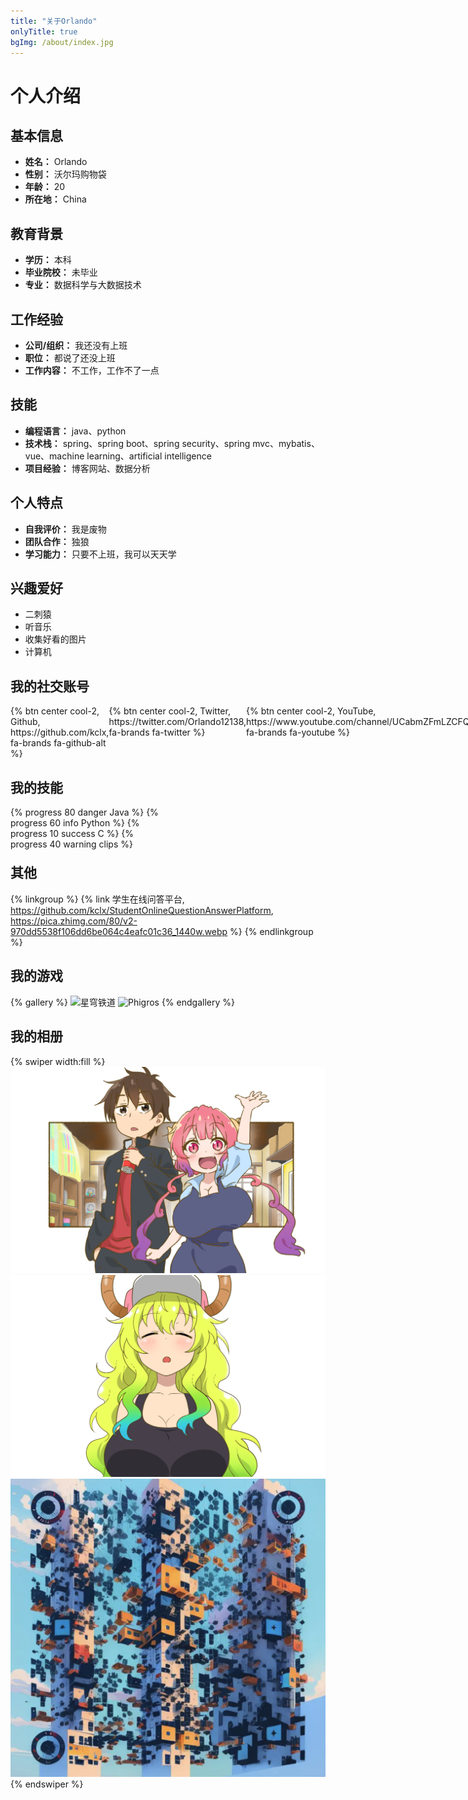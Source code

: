 ```yaml
---
title: "关于Orlando"
onlyTitle: true
bgImg: /about/index.jpg
---
```


# 个人介绍

## 基本信息
- **姓名：** Orlando
- **性别：** 沃尔玛购物袋
- **年龄：** 20
- **所在地：** China

## 教育背景
- **学历：** 本科
- **毕业院校：** 未毕业
- **专业：** 数据科学与大数据技术

## 工作经验
- **公司/组织：** 我还没有上班
- **职位：** 都说了还没上班
- **工作内容：** 不工作，工作不了一点

## 技能
- **编程语言：** java、python
- **技术栈：** spring、spring boot、spring security、spring mvc、mybatis、vue、machine learning、artificial intelligence
- **项目经验：** 博客网站、数据分析

## 个人特点
- **自我评价：** 我是废物
- **团队合作：** 独狼
- **学习能力：** 只要不上班，我可以天天学

## 兴趣爱好
- 二刺猿
- 听音乐
- 收集好看的图片
- 计算机

[//]: # (## 我的书籍)

[//]: # ()
[//]: # ({% sitegroup %})

[//]: # ({% site 木兮, url=http://www.baidu.com, screenshot=https://pic4.zhimg.com/v2-7fcb0d73e1d90788ccf136e22ba7b1bd_r.jpg,)

[//]: # (avatar=https://pic4.zhimg.com/80/v2-45eb5749949e7f90a5c788f9bc5721ef_1440w.jpg, description=这是描述 %})

[//]: # ({% site yuang01, url=https://yuang01.gitee.io/,)

[//]: # (screenshot=https://pic4.zhimg.com/80/v2-f549722dac8f777693c090a92498de0f_1440w.jpg,)

[//]: # (avatar=https://pic3.zhimg.com/80/v2-8bb491487280587026cd576b224ca91e_1440w.jpg, description=这是描述哦 %})

[//]: # ({% site 木兮, url=http://www.baidu.com, screenshot=https://pic4.zhimg.com/v2-7fcb0d73e1d90788ccf136e22ba7b1bd_r.jpg,)

[//]: # (avatar=https://pic4.zhimg.com/80/v2-45eb5749949e7f90a5c788f9bc5721ef_1440w.jpg, description=这是描述 %})

[//]: # ({% site yuang01, url=https://yuang01.gitee.io/,)

[//]: # (screenshot=https://pic4.zhimg.com/80/v2-f549722dac8f777693c090a92498de0f_1440w.jpg,)

[//]: # (avatar=https://pic3.zhimg.com/80/v2-8bb491487280587026cd576b224ca91e_1440w.jpg, description=这是描述哦 %})

[//]: # ({% site 木兮, url=http://www.baidu.com, screenshot=https://pic4.zhimg.com/v2-7fcb0d73e1d90788ccf136e22ba7b1bd_r.jpg,)

[//]: # (avatar=https://pic4.zhimg.com/80/v2-45eb5749949e7f90a5c788f9bc5721ef_1440w.jpg, description=这是描述 %})

[//]: # ({% site yuang01, url=https://yuang01.gitee.io/,)

[//]: # (screenshot=https://pic4.zhimg.com/80/v2-f549722dac8f777693c090a92498de0f_1440w.jpg,)

[//]: # (avatar=https://pic3.zhimg.com/80/v2-8bb491487280587026cd576b224ca91e_1440w.jpg, description=这是描述哦 %})

[//]: # ({% endsitegroup %})

## 我的社交账号

<div style="display: flex;">
{% btn center cool-2, Github, https://github.com/kclx, fa-brands fa-github-alt %}
<span style="width:5px;"></span>
{% btn center cool-2, Twitter, https://twitter.com/Orlando12138, fa-brands fa-twitter %}
<span style="width:5px;"></span>
{% btn center cool-2, YouTube, https://www.youtube.com/channel/UCabmZFmLZCFQzFp54o3rQeA, fa-brands fa-youtube %}
<span style="width:5px;"></span>
{% btn center cool-2, QQ , https://qm.qq.com/cgi-bin/qm/qr?k=PLBGQKx7jrlNbxEANzFijKsmR-9rpaAx&noverify=0&personal_qrcode_source=4#, fa-brands fa-qq %}
</div>

## 我的技能

<div style="display: grid;
  grid-template-columns: 50% 50%;
  grid-template-rows: 30px 30px;
  grid-column-gap: 20px">
{% progress 80 danger Java %}
{% progress 60 info Python %}
{% progress 10 success C %}
{% progress 40 warning clips %}
</div>

## 其他

{% linkgroup %}
{% link
学生在线问答平台, https://github.com/kclx/StudentOnlineQuestionAnswerPlatform, https://pica.zhimg.com/80/v2-970dd5538f106dd6be064c4eafc01c36_1440w.webp %}
{% endlinkgroup %}

## 我的游戏

{% gallery %}
![星穹铁道](https://www.isanxia.com/uploads/isanxia/images/kind/20230214/20230214143012_54854.jpg)
![Phigros](https://img2.baidu.com/it/u=2947710864,985701068&fm=253&fmt=auto&app=138&f=JPEG?w=888&h=500)
{% endgallery %}

## 我的相册

{% swiper width:fill %}
![我的相册1](/about/picture/picture00001.jpg)
![我的相册2](/about/picture/picture00002.jpg)
![我的QQ](/about/picture/QRCodes00001.png)
{% endswiper %}